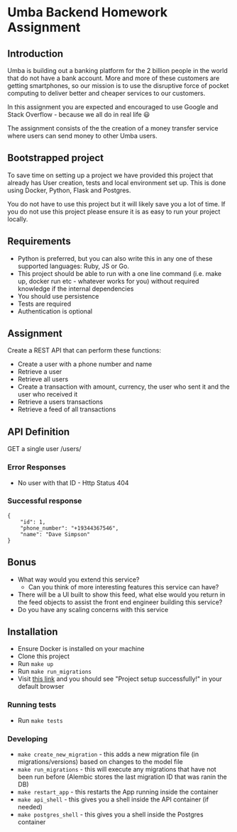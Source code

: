 # Umba Backend Homework Assignment


## Introduction

Umba is building out a banking platform for the 2 billion people in the world that do not have a
bank account. More and more of these customers are getting smartphones, so our mission is to
use the disruptive force of pocket computing to deliver better and cheaper services to our
customers.

In this assignment you are expected and encouraged to use Google and Stack Overflow - because we all do in real life 😃

The assignment consists of the the creation of a money transfer service where users can
send money to other Umba users.

## Bootstrapped project

To save time on setting up a project we have provided this project that already has User creation, tests and local environment set up. This is done using Docker, Python, Flask and Postgres.

You do not have to use this project but it will likely save you a lot of time. If you do not use this project please ensure it is as easy to run your project locally. 

## Requirements

- Python is preferred, but you can also write this in any one of these supported languages: Ruby, JS or Go.
- This project should be able to run with a one line command (i.e. make up, docker run etc - whatever works for you) without required knowledge if the internal dependencies
- You should use persistence
- Tests are required
- Authentication is optional

## Assignment

Create a REST API that can perform these functions:

- Create a user with a phone number and name
- Retrieve a user
- Retrieve all users
- Create a transaction with amount, currency, the user who sent it and the user who received it
- Retrieve a users transactions
- Retrieve a feed of all transactions


## API Definition
GET a single user
/users/<id>

### Error Responses

- No user with that ID - Http Status 404

### Successful response

```
{
    "id": 1,
    "phone_number": "+19344367546",
    "name": "Dave Simpson"
}
```

## Bonus

- What way would you extend this service?
    - Can you think of more interesting features this service can have?
- There will be a UI built to show this feed, what else would you return in the feed objects to assist the front end engineer building this service?
- Do you have any scaling concerns with this service

## Installation
- Ensure Docker is installed on your machine
- Clone this project
- Run `make up`
- Run `make run_migrations`
- Visit [this link](http://localhost:5000/api/v1/test) and you should see "Project setup successfully!" in your default browser


### Running tests 
- Run `make tests`

### Developing
- `make create_new_migration` - this adds a new migration file (in migrations/versions) based on changes to the model file
- `make run_migrations` - this will execute any migrations that have not been run before (Alembic stores the last migration ID that was ranin the DB)
- `make restart_app` - this restarts the App running inside the container 
- `make api_shell` - this gives you a shell inside the API container (if needed)
- `make postgres_shell` - this gives you a shell inside the Postgres container 

